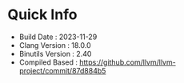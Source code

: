# Quick Info
* Build Date : 2023-11-29
* Clang Version : 18.0.0
* Binutils Version : 2.40
* Compiled Based : https://github.com/llvm/llvm-project/commit/87d884b5
